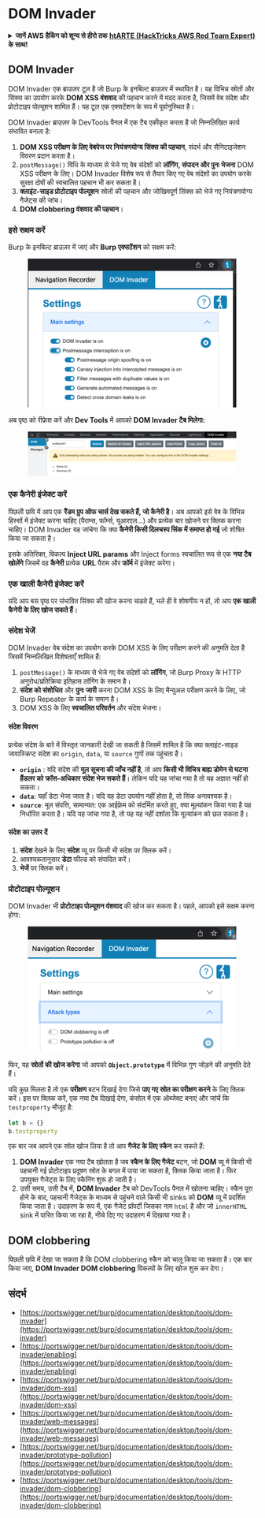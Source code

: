 # DOM Invader

<details>

<summary><strong>जानें AWS हैकिंग को शून्य से हीरो तक</strong> <a href="https://training.hacktricks.xyz/courses/arte"><strong>htARTE (HackTricks AWS Red Team Expert)</strong></a><strong> के साथ!</strong></summary>

HackTricks का समर्थन करने के अन्य तरीके:

* अगर आप अपनी **कंपनी का विज्ञापन HackTricks में देखना चाहते हैं** या **HackTricks को PDF में डाउनलोड करना चाहते हैं** तो [**सब्सक्रिप्शन प्लान्स देखें**](https://github.com/sponsors/carlospolop)!
* [**आधिकारिक PEASS और HackTricks स्वैग**](https://peass.creator-spring.com) प्राप्त करें
* हमारे विशेष [**NFTs**](https://opensea.io/collection/the-peass-family) कलेक्शन, [**The PEASS Family**](https://opensea.io/collection/the-peass-family) खोजें
* **शामिल हों** 💬 [**डिस्कॉर्ड समूह**](https://discord.gg/hRep4RUj7f) या [**टेलीग्राम समूह**](https://t.me/peass) या हमें **ट्विटर** 🐦 [**@carlospolopm**](https://twitter.com/hacktricks\_live)** पर फॉलो** करें।
* **हैकिंग ट्रिक्स साझा करें** द्वारा PRs सबमिट करके [**HackTricks**](https://github.com/carlospolop/hacktricks) और [**HackTricks Cloud**](https://github.com/carlospolop/hacktricks-cloud) github repos में।

</details>

## DOM Invader

DOM Invader एक ब्राउज़र टूल है जो Burp के इनबिल्ट ब्राउज़र में स्थापित है। यह विभिन्न स्रोतों और सिंक्स का उपयोग करके **DOM XSS वंशवाद** की पहचान करने में मदद करता है, जिसमें वेब संदेश और प्रोटोटाइप पोल्यूशन शामिल हैं। यह टूल एक एक्सटेंशन के रूप में पूर्वानुस्थित है।

DOM Invader ब्राउज़र के DevTools पैनल में एक टैब एकीकृत करता है जो निम्नलिखित कार्य संभावित बनाता है:

1. **DOM XSS परीक्षण के लिए वेबपेज पर नियंत्रणयोग्य सिंक्स की पहचान**, संदर्भ और सैनिटाइजेशन विवरण प्रदान करता है।
2. `postMessage()` विधि के माध्यम से भेजे गए वेब संदेशों को **लॉगिंग, संपादन और पुनः भेजना** DOM XSS परीक्षण के लिए। DOM Invader विशेष रूप से तैयार किए गए वेब संदेशों का उपयोग करके सुरक्षा दोषों की स्वचालित पहचान भी कर सकता है।
3. **क्लाइंट-साइड प्रोटोटाइप पोल्यूशन** स्रोतों की पहचान और जोखिमपूर्ण सिंक्स को भेजे गए नियंत्रणयोग्य गैजेट्स की जांच।
4. **DOM clobbering वंशवाद की पहचान**।

### इसे सक्षम करें

Burp के इनबिल्ट ब्राउज़र में जाएं और **Burp एक्सटेंशन** को सक्षम करें:

<figure><img src="../../.gitbook/assets/image (4) (1) (1) (2).png" alt=""><figcaption></figcaption></figure>

अब पृष्ठ को रीफ्रेश करें और **Dev Tools** में आपको **DOM Invader टैब मिलेगा:**

<figure><img src="../../.gitbook/assets/image (3) (1) (1) (1) (1) (1) (1) (1) (1) (1) (1).png" alt=""><figcaption></figcaption></figure>

### एक कैनेरी इंजेक्ट करें

पिछली छवि में आप एक **रैंडम ग्रुप ऑफ चार्स देख सकते हैं, जो कैनेरी है**। अब आपको इसे वेब के विभिन्न हिस्सों में इंजेक्ट करना चाहिए (पैराम्स, फॉर्म्स, यूआरएल...) और प्रत्येक बार खोजने पर क्लिक करना चाहिए। DOM Invader यह जांचेगा कि क्या **कैनेरी किसी दिलचस्प सिंक में समाप्त हो गई** जो शोषित किया जा सकता है।

इसके अतिरिक्त, विकल्प **Inject URL params** और Inject forms स्वचालित रूप से एक **नया टैब खोलेंगे** जिसमें वह **कैनेरी** प्रत्येक **URL** पैराम और **फॉर्म** में इंजेक्ट करेगा।

### एक खाली कैनेरी इंजेक्ट करें

यदि आप बस पृष्ठ पर संभावित सिंक्स की खोज करना चाहते हैं, भले ही वे शोषणीय न हों, तो आप **एक खाली कैनेरी के लिए खोज सकते हैं**।

### संदेश भेजें

DOM Invader वेब संदेश का उपयोग करके DOM XSS के लिए परीक्षण करने की अनुमति देता है जिसमें निम्नलिखित विशेषताएँ शामिल हैं:

1. `postMessage()` के माध्यम से भेजे गए वेब संदेशों को **लॉगिंग**, जो Burp Proxy के HTTP अनुरोध/प्रतिक्रिया इतिहास लॉगिंग के समान है।
2. **संदेश को संशोधित** और **पुनः जारी** करना DOM XSS के लिए मैन्युअल परीक्षण करने के लिए, जो Burp Repeater के कार्य के समान है।
3. DOM XSS के लिए **स्वचालित परिवर्तन** और संदेश भेजना।

#### संदेश विवरण

प्रत्येक संदेश के बारे में विस्तृत जानकारी देखी जा सकती है जिसमें शामिल है कि क्या क्लाइंट-साइड जावास्क्रिप्ट संदेश का `origin`, `data`, या `source` गुणों तक पहुंचता है।

* **`origin`** : यदि संदेश की **मूल सूचना की जाँच नहीं है**, तो आप **किसी भी विचित्र बाह्य डोमेन से घटना हैंडलर को क्रॉस-अधिकार संदेश भेज सकते हैं**। लेकिन यदि यह जांचा गया है तो यह अज्ञात नहीं हो सकता।
* **`data`**: यहाँ डेटा भेजा जाता है। यदि यह डेटा उपयोग नहीं होता है, तो सिंक अनावश्यक है।
* **`source`**: मूल संपत्ति, सामान्यत: एक आईफ्रेम को संदर्भित करते हुए, क्या मूल्यांकन किया गया है यह निर्धारित करता है। यदि यह जांचा गया है, तो यह यह नहीं दर्शाता कि मूल्यांकन को छल सकता है।

#### संदेश का उत्तर दें

1. **संदेश** देखने के लिए **संदेश** व्यू पर किसी भी संदेश पर क्लिक करें।
2. आवश्यकतानुसार **डेटा** फील्ड को संपादित करें।
3. **भेजें** पर क्लिक करें।

### प्रोटोटाइप पोल्यूशन

DOM Invader भी **प्रोटोटाइप पोल्यूशन वंशवाद** की खोज कर सकता है। पहले, आपको इसे सक्षम करना होगा:

<figure><img src="../../.gitbook/assets/image (5) (1) (1) (3).png" alt=""><figcaption></figcaption></figure>

फिर, यह **स्रोतों की खोज करेगा** जो आपको **`Object.prototype`** में विभिन्न गुण जोड़ने की अनुमति देते हैं।

यदि कुछ मिलता है तो एक **परीक्षण** बटन दिखाई देगा जिसे **पाए गए स्रोत का परीक्षण करने** के लिए क्लिक करें। इस पर क्लिक करें, एक नया टैब दिखाई देगा, कंसोल में एक ऑब्जेक्ट बनाएं और जांचें कि `testproperty` मौजूद है:
```javascript
let b = {}
b.testproperty
```
एक बार जब आपने एक स्रोत खोज लिया है तो आप **गैजेट के लिए स्कैन** कर सकते हैं:

1. **DOM Invader** एक नया टैब खोलता है जब **स्कैन के लिए गैजेट** बटन, जो **DOM** व्यू में किसी भी पहचानी गई प्रोटोटाइप प्रदूषण स्रोत के बगल में पाया जा सकता है, क्लिक किया जाता है। फिर उपयुक्त गैजेट्स के लिए स्कैनिंग शुरू हो जाती है।
2. उसी समय, उसी टैब में, **DOM Invader** टैब को DevTools पैनल में खोलना चाहिए। स्कैन पूरा होने के बाद, पहचानी गैजेट्स के माध्यम से पहुंचने वाले किसी भी sinks को **DOM** व्यू में प्रदर्शित किया जाता है। उदाहरण के रूप में, एक गैजेट प्रॉपर्टी जिसका नाम `html` है और जो `innerHTML` sink में पारित किया जा रहा है, नीचे दिए गए उदाहरण में दिखाया गया है।

## DOM clobbering

पिछली छवि में देखा जा सकता है कि DOM clobbering स्कैन को चालू किया जा सकता है। एक बार किया जाए, **DOM Invader DOM clobbering** विकल्पों के लिए खोज शुरू कर देगा।

## संदर्भ

* [https://portswigger.net/burp/documentation/desktop/tools/dom-invader](https://portswigger.net/burp/documentation/desktop/tools/dom-invader)
* [https://portswigger.net/burp/documentation/desktop/tools/dom-invader/enabling](https://portswigger.net/burp/documentation/desktop/tools/dom-invader/enabling)
* [https://portswigger.net/burp/documentation/desktop/tools/dom-invader/dom-xss](https://portswigger.net/burp/documentation/desktop/tools/dom-invader/dom-xss)
* [https://portswigger.net/burp/documentation/desktop/tools/dom-invader/web-messages](https://portswigger.net/burp/documentation/desktop/tools/dom-invader/web-messages)
* [https://portswigger.net/burp/documentation/desktop/tools/dom-invader/prototype-pollution](https://portswigger.net/burp/documentation/desktop/tools/dom-invader/prototype-pollution)
* [https://portswigger.net/burp/documentation/desktop/tools/dom-invader/dom-clobbering](https://portswigger.net/burp/documentation/desktop/tools/dom-invader/dom-clobbering)
